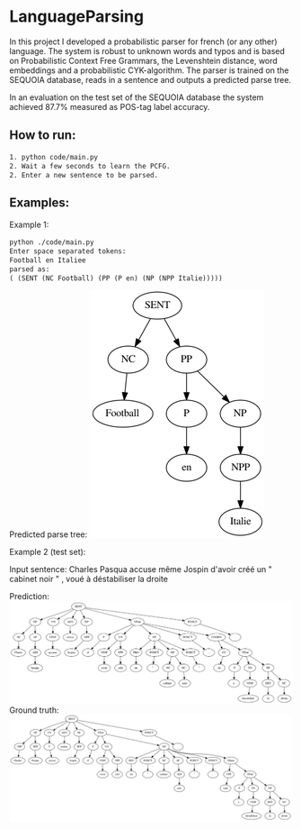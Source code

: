 # LanguageParsing
In this project I developed a probabilistic parser for french (or any other) language. The system is robust to unknown words and typos and is based on Probabilistic Context Free Grammars, the Levenshtein distance, word embeddings and a probabilistic CYK-algorithm. The 
parser is trained on the SEQUOIA database, reads in a sentence and outputs a predicted parse tree.

In an evaluation on the test set of the SEQUOIA database the system achieved 87.7% measured as POS-tag label accuracy.

## How to run:
    1. python code/main.py
    2. Wait a few seconds to learn the PCFG.
    2. Enter a new sentence to be parsed.

## Examples:

Example 1:
```
python ./code/main.py
Enter space separated tokens:
Football en Italiee
parsed as:
( (SENT (NC Football) (PP (P en) (NP (NPP Italie)))))
```
Predicted parse tree:
![example1](examples/example1.png)


Example 2 (test set):

Input sentence: Charles Pasqua accuse même Jospin d'avoir créé un " cabinet noir " , voué à déstabiliser la droite 

Prediction:
![example3 prediction](examples/parse_tree_20.png)
Ground truth:
![example3 ground truth](examples/gt_tree_20.png)
